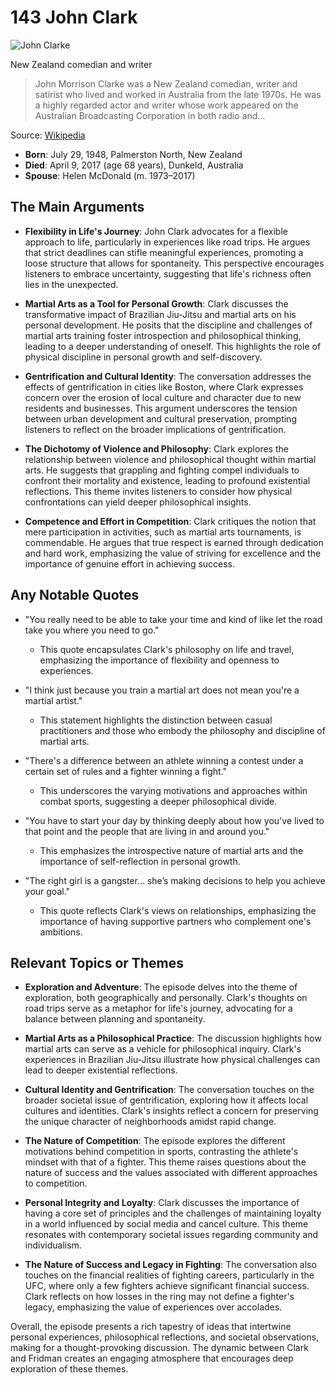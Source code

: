 # 143 John Clark


![John Clarke](https://encrypted-tbn0.gstatic.com/images?q=tbn:ANd9GcRp0Y2f1z38asGd2Ky4gHbSotxRNd0cfqZvmvEVm2Q-qdyLa-n0t0h8TA&s=0)

New Zealand comedian and writer

> John Morrison Clarke was a New Zealand comedian, writer and satirist who lived and worked in Australia from the late 1970s. He was a highly regarded actor and writer whose work appeared on the Australian Broadcasting Corporation in both radio and...

Source: [Wikipedia](https://en.wikipedia.org/wiki/John_Clarke_(satirist))

- **Born**: July 29, 1948, Palmerston North, New Zealand
- **Died**: April 9, 2017 (age 68 years), Dunkeld, Australia
- **Spouse**: Helen McDonald (m. 1973–2017)


## The Main Arguments

- **Flexibility in Life's Journey**: John Clark advocates for a flexible approach to life, particularly in experiences like road trips. He argues that strict deadlines can stifle meaningful experiences, promoting a loose structure that allows for spontaneity. This perspective encourages listeners to embrace uncertainty, suggesting that life's richness often lies in the unexpected.

- **Martial Arts as a Tool for Personal Growth**: Clark discusses the transformative impact of Brazilian Jiu-Jitsu and martial arts on his personal development. He posits that the discipline and challenges of martial arts training foster introspection and philosophical thinking, leading to a deeper understanding of oneself. This highlights the role of physical discipline in personal growth and self-discovery.

- **Gentrification and Cultural Identity**: The conversation addresses the effects of gentrification in cities like Boston, where Clark expresses concern over the erosion of local culture and character due to new residents and businesses. This argument underscores the tension between urban development and cultural preservation, prompting listeners to reflect on the broader implications of gentrification.

- **The Dichotomy of Violence and Philosophy**: Clark explores the relationship between violence and philosophical thought within martial arts. He suggests that grappling and fighting compel individuals to confront their mortality and existence, leading to profound existential reflections. This theme invites listeners to consider how physical confrontations can yield deeper philosophical insights.

- **Competence and Effort in Competition**: Clark critiques the notion that mere participation in activities, such as martial arts tournaments, is commendable. He argues that true respect is earned through dedication and hard work, emphasizing the value of striving for excellence and the importance of genuine effort in achieving success.

## Any Notable Quotes

- "You really need to be able to take your time and kind of like let the road take you where you need to go."
  - This quote encapsulates Clark's philosophy on life and travel, emphasizing the importance of flexibility and openness to experiences.

- "I think just because you train a martial art does not mean you're a martial artist."
  - This statement highlights the distinction between casual practitioners and those who embody the philosophy and discipline of martial arts.

- "There's a difference between an athlete winning a contest under a certain set of rules and a fighter winning a fight."
  - This underscores the varying motivations and approaches within combat sports, suggesting a deeper philosophical divide.

- "You have to start your day by thinking deeply about how you've lived to that point and the people that are living in and around you."
  - This emphasizes the introspective nature of martial arts and the importance of self-reflection in personal growth.

- "The right girl is a gangster... she’s making decisions to help you achieve your goal."
  - This quote reflects Clark's views on relationships, emphasizing the importance of having supportive partners who complement one's ambitions.

## Relevant Topics or Themes

- **Exploration and Adventure**: The episode delves into the theme of exploration, both geographically and personally. Clark's thoughts on road trips serve as a metaphor for life's journey, advocating for a balance between planning and spontaneity.

- **Martial Arts as a Philosophical Practice**: The discussion highlights how martial arts can serve as a vehicle for philosophical inquiry. Clark's experiences in Brazilian Jiu-Jitsu illustrate how physical challenges can lead to deeper existential reflections.

- **Cultural Identity and Gentrification**: The conversation touches on the broader societal issue of gentrification, exploring how it affects local cultures and identities. Clark's insights reflect a concern for preserving the unique character of neighborhoods amidst rapid change.

- **The Nature of Competition**: The episode explores the different motivations behind competition in sports, contrasting the athlete's mindset with that of a fighter. This theme raises questions about the nature of success and the values associated with different approaches to competition.

- **Personal Integrity and Loyalty**: Clark discusses the importance of having a core set of principles and the challenges of maintaining loyalty in a world influenced by social media and cancel culture. This theme resonates with contemporary societal issues regarding community and individualism.

- **The Nature of Success and Legacy in Fighting**: The conversation also touches on the financial realities of fighting careers, particularly in the UFC, where only a few fighters achieve significant financial success. Clark reflects on how losses in the ring may not define a fighter's legacy, emphasizing the value of experiences over accolades.

Overall, the episode presents a rich tapestry of ideas that intertwine personal experiences, philosophical reflections, and societal observations, making for a thought-provoking discussion. The dynamic between Clark and Fridman creates an engaging atmosphere that encourages deep exploration of these themes.